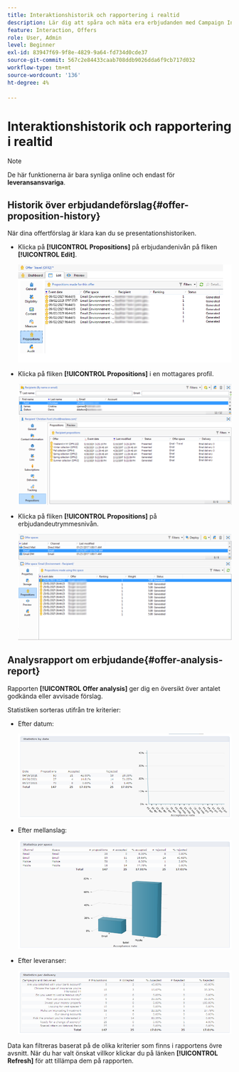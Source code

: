 ```yaml
---
title: Interaktionshistorik och rapportering i realtid
description: Lär dig att spåra och mäta era erbjudanden med Campaign Interaction
feature: Interaction, Offers
role: User, Admin
level: Beginner
exl-id: 83947f69-9f8e-4829-9a64-fd734d0cde37
source-git-commit: 567c2e84433caab708ddb9026dda6f9cb717d032
workflow-type: tm+mt
source-wordcount: '136'
ht-degree: 4%

---
```


# Interaktionshistorik och rapportering i realtid

>[!NOTE]
>
>De här funktionerna är bara synliga online och endast för **leveransansvariga**.

## Historik över erbjudandeförslag{#offer-proposition-history}

När dina offertförslag är klara kan du se presentationshistoriken.

* Klicka på **[!UICONTROL Propositions]** på erbjudandenivån på fliken **[!UICONTROL Edit]**.

  ![](assets/offer_followup_006.png)

* Klicka på fliken **[!UICONTROL Propositions]** i en mottagares profil.

  ![](assets/offer_followup_002.png)

* Klicka på fliken **[!UICONTROL Propositions]** på erbjudandeutrymmesnivån.

  ![](assets/offer_space_prop_001_b.png)

## Analysrapport om erbjudande{#offer-analysis-report}

Rapporten **[!UICONTROL Offer analysis]** ger dig en översikt över antalet godkända eller avvisade förslag.

Statistiken sorteras utifrån tre kriterier:

* Efter datum:

  ![](assets/offer_report_perdate.png)

* Efter mellanslag:

  ![](assets/offer_report_perspaces.png)

* Efter leveranser:

  ![](assets/offer_report_perdeliveries.png)

Data kan filtreras baserat på de olika kriterier som finns i rapportens övre avsnitt. När du har valt önskat villkor klickar du på länken **[!UICONTROL Refresh]** för att tillämpa dem på rapporten.
